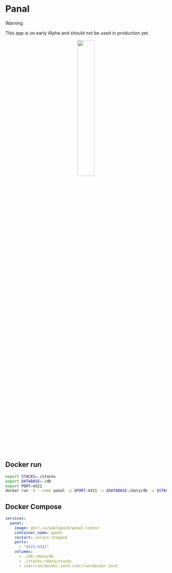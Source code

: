 
# Panal

> [!WARNING]  
> This app is on early Alpha and should not be used in production yet.

<p align="center">
<img src="https://github.com/user-attachments/assets/51dc7c03-43a4-4c7c-9257-e7d216ac9b8f" width="33%" />
</p>

## Docker run

````bash
export STACKS=./stacks
export DATABASE=./db
export PORT=4321
docker run -d --name panal -p $PORT:4321 -v $DATABASE:/data/db -v $STACKS:/data/stacks -v /var/run/docker.sock:/var/run/docker.sock ghcr.io/pablopunk/panal:latest
````

## Docker Compose

````yaml
services:
  panal:
    image: ghcr.io/pablopunk/panal:latest
    container_name: panal
    restart: unless-stopped
    ports:
      - "4321:4321"
    volumes:
      - ./db:/data/db
      - ./stacks:/data/stacks
      - /var/run/docker.sock:/var/run/docker.sock
````

